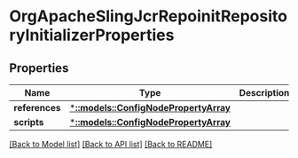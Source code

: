 # OrgApacheSlingJcrRepoinitRepositoryInitializerProperties

## Properties
Name | Type | Description | Notes
------------ | ------------- | ------------- | -------------
**references** | [***::models::ConfigNodePropertyArray**](configNodePropertyArray.md) |  | [optional] 
**scripts** | [***::models::ConfigNodePropertyArray**](configNodePropertyArray.md) |  | [optional] 

[[Back to Model list]](../README.md#documentation-for-models) [[Back to API list]](../README.md#documentation-for-api-endpoints) [[Back to README]](../README.md)


